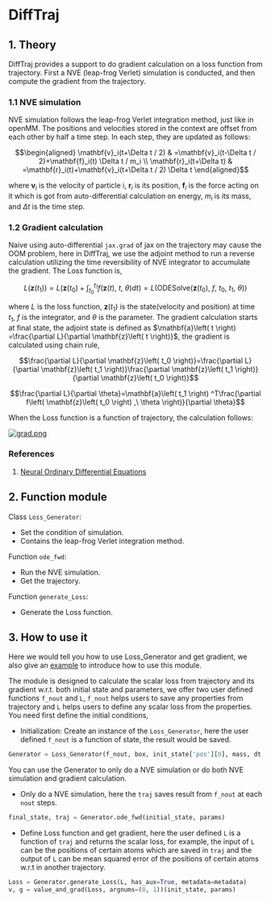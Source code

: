 # DiffTraj
## 1. Theory
DiffTraj provides a support to do gradient calculation on a loss function from trajectory. First a NVE (leap-frog Verlet) simulation is conducted, and then compute the gradient from the trajectory.
### 1.1 NVE simulation
NVE simulation follows the leap-frog Verlet integration method, just like in openMM. The positions and velocities stored in the context are offset from each other by half a time step. In each step, they are updated as follows:

```math
\begin{aligned}
\mathbf{v}_i(t+\Delta t / 2) & =\mathbf{v}_i(t-\Delta t / 2)+\mathbf{f}_i(t) \Delta t / m_i \\
\mathbf{r}_i(t+\Delta t) & =\mathbf{r}_i(t)+\mathbf{v}_i(t+\Delta t / 2) \Delta t
\end{aligned}
```
where $\mathbf{v}_i$ is the velocity of particle i, $\mathbf{r}_i$ is its position, $\mathbf{f}_i$ is the force acting on it which is got from auto-differential calculation on energy, $m_i$ is its mass, and $\Delta t$ is the time step.
### 1.2 Gradient calculation
Naive using auto-differential `jax.grad` of jax on the trajectory may cause the OOM problem, here in DiffTraj, we use the adjoint method to run a reverse calculation utilizing the time reversibility of NVE integrator to accumulate the gradient. The Loss function is,

```math
L\left( \mathbf{z}\left( t_1 \right) \right) =L\left( \mathbf{z}\left( t_0 \right) +\int_{t_0}^{t_1}{f\left( \mathbf{z}\left( t \right) ,\ t,\ \theta \right) dt} \right) =L\left( \text{ODESolve}\left( \mathbf{z}\left( t_0 \right) ,\ f,\ t_0,\ t_1,\ \theta \right) \right) 
```

where $L$ is the loss function, $\mathbf{z}\left( t_1 \right)$ is the state(velocity and position) at time $t_1$, $f$ is the integrator, and $\theta$ is the parameter. The gradient calculation starts at final state, the adjoint state is defined as $\mathbf{a}\left( t \right) =\frac{\partial L}{\partial \mathbf{z}\left( t \right)}$, the gradient is calculated using chain rule, 

```math
\frac{\partial L}{\partial \mathbf{z}\left( t_0 \right)}=\frac{\partial L}{\partial \mathbf{z}\left( t_1 \right)}\frac{\partial \mathbf{z}\left( t_1 \right)}{\partial \mathbf{z}\left( t_0 \right)}
```

```math
\frac{\partial L}{\partial \theta}=\mathbf{a}\left( t_1 \right) ^T\frac{\partial f\left( \mathbf{z}\left( t_0 \right) ,\ \theta \right)}{\partial \theta}
```

When the Loss function is a function of trajectory, the calculation follows:

[![grad.png](https://i.postimg.cc/pdm6fWX1/grad.png)](https://postimg.cc/nst2Ztmv)

### References
1. [Neural Ordinary Differential Equations](https://doi.org/10.48550/arXiv.1806.07366)

## 2. Function module

Class `Loss_Generator`:
- Set the condition of simulation.
- Contains the leap-frog Verlet integration method.

Function `ode_fwd`:
- Run the NVE simulation.
- Get the trajectory.

Function `generate_Loss`:
- Generate the Loss function.

## 3. How to use it
Here we would tell you how to use Loss_Generator and get gradient, we also give an [example](../../examples/msd_opt/fit-msd.ipynb) to introduce how to use this module.

The module is designed to calculate the scalar loss from trajectory and its gradient w.r.t. both initial state and parameters, we offer two user defined functions `f_nout` and `L`, `f_nout` helps users to save any properties from trajectory and `L` helps users to define any scalar loss from the properties. You need first define the initial conditions,

- Initialization: Create an instance of the `Loss_Generator`, here the user defined `f_nout` is a function of state, the result would be saved.

```python
Generator = Loss_Generator(f_nout, box, init_state['pos'][0], mass, dt, nsteps, nout, cov_map, rc, efunc)
```
You can use the Generator to only do a NVE simulation or do both NVE simulation and gradient calculation.

- Only do a NVE simulation, here the `traj` saves result from `f_nout` at each `nout` steps.
```python
final_state, traj = Generator.ode_fwd(initial_state, params)
```
- Define Loss function and get gradient, here the user defined `L` is a function of `traj` and returns the scalar loss, for example, the input of `L` can be the positions of certain atoms which are saved in `traj` and the output of `L` can be mean squared error of the positions of certain atoms w.r.t in another trajectory.
```python
Loss = Generator.generate_Loss(L, has_aux=True, metadata=metadata)
v, g = value_and_grad(Loss, argnums=(0, 1))(init_state, params)
```
